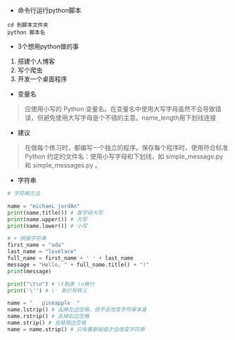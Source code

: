 - 命令行运行python脚本
```
cd 到脚本文件夹
python 脚本名
```

- 3个想用python做的事
1. 搭建个人博客
2. 写个爬虫
3. 开发一个桌面程序

- 变量名
> 应使用小写的 Python 变量名。在变量名中使用大写字母虽然不会导致错误，但避免使用大写字母是个不错的主意。name_length用下划线连接

- 建议
> 在做每个练习时，都编写一个独立的程序。保存每个程序时，使用符合标准 Python 约定的文件名：使用小写字母和下划线，如 simple_message.py 和 simple_messages.py 。

- 字符串
```python
# 字符串方法

name = "michaeL jordAn"
print(name.title()) # 首字母大写
print(name.upper()) # 大写
print(name.lower()) # 小写

# + 拼接字符串
first_name = "ada"
last_name = "lovelace"
full_name = first_name + ' ' + last_name
message = "Hello, " + full_name.title() + "!"
print(message)

print("\t\n") # \t制表 \n换行
print('\'') # \' 单引号转义

name = "   pineapple  "
name.lstrip() # 去掉左边空格，但不会改变字符串本身
name.rstrip() # 去掉右边空格
name.strip() # 去掉两边空格
name = name.strip() # 只有重新赋值才会改变字符串


```

